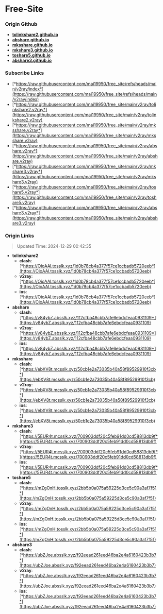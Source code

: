 # Free-Site

### Origin Github

- [**tolinkshare2.github.io**](https://github.com/tolinkshare2/tolinkshare2.github.io)
- [**abshare.github.io**](https://github.com/abshare/abshare.github.io)
- [**mksshare.github.io**](https://github.com/mksshare/mksshare.github.io)
- [**mkshare3.github.io**](https://github.com/mkshare3/mkshare3.github.io)
- [**toshare5.github.io**](https://github.com/toshare5/toshare5.github.io)
- [**abshare3.github.io**](https://github.com/abshare3/abshare3.github.io)

### Subscribe Links

- [*https://raw.githubusercontent.com/mai19950/free_site/refs/heads/main/v2ray/index*](https://raw.githubusercontent.com/mai19950/free_site/refs/heads/main/v2ray/index)
- [*https://raw.githubusercontent.com/mai19950/free_site/main/v2ray/tolinkshare2.v2ray*](https://raw.githubusercontent.com/mai19950/free_site/main/v2ray/tolinkshare2.v2ray)
- [*https://raw.githubusercontent.com/mai19950/free_site/main/v2ray/mksshare.v2ray*](https://raw.githubusercontent.com/mai19950/free_site/main/v2ray/mksshare.v2ray)
- [*https://raw.githubusercontent.com/mai19950/free_site/main/v2ray/abshare.v2ray*](https://raw.githubusercontent.com/mai19950/free_site/main/v2ray/abshare.v2ray)
- [*https://raw.githubusercontent.com/mai19950/free_site/main/v2ray/mkshare3.v2ray*](https://raw.githubusercontent.com/mai19950/free_site/main/v2ray/mkshare3.v2ray)
- [*https://raw.githubusercontent.com/mai19950/free_site/main/v2ray/toshare5.v2ray*](https://raw.githubusercontent.com/mai19950/free_site/main/v2ray/toshare5.v2ray)
- [*https://raw.githubusercontent.com/mai19950/free_site/main/v2ray/abshare3.v2ray*](https://raw.githubusercontent.com/mai19950/free_site/main/v2ray/abshare3.v2ray)

### Origin Links

> Updated Time: 2024-12-29 00:42:35

- **tolinkshare2**
  - **clash**: [*https://OioAAl.tosslk.xyz/1d0b78cb4a377f57ce1ccbadb5720eeb*](https://OioAAl.tosslk.xyz/1d0b78cb4a377f57ce1ccbadb5720eeb)
  - **v2ray**: [*https://OioAAl.tosslk.xyz/1d0b78cb4a377f57ce1ccbadb5720eeb*](https://OioAAl.tosslk.xyz/1d0b78cb4a377f57ce1ccbadb5720eeb)
  - **ios**: [*https://OioAAl.tosslk.xyz/1d0b78cb4a377f57ce1ccbadb5720eeb*](https://OioAAl.tosslk.xyz/1d0b78cb4a377f57ce1ccbadb5720eeb)
- **abshare**
  - **clash**: [*https://v84ybZ.absslk.xyz/112cfba48cbb7afe6ebdcfeaa0931109*](https://v84ybZ.absslk.xyz/112cfba48cbb7afe6ebdcfeaa0931109)
  - **v2ray**: [*https://v84ybZ.absslk.xyz/112cfba48cbb7afe6ebdcfeaa0931109*](https://v84ybZ.absslk.xyz/112cfba48cbb7afe6ebdcfeaa0931109)
  - **ios**: [*https://v84ybZ.absslk.xyz/112cfba48cbb7afe6ebdcfeaa0931109*](https://v84ybZ.absslk.xyz/112cfba48cbb7afe6ebdcfeaa0931109)
- **mksshare**
  - **clash**: [*https://ebXV8t.mcsslk.xyz/50cb1e2a73035b40a58f89529910f3cb*](https://ebXV8t.mcsslk.xyz/50cb1e2a73035b40a58f89529910f3cb)
  - **v2ray**: [*https://ebXV8t.mcsslk.xyz/50cb1e2a73035b40a58f89529910f3cb*](https://ebXV8t.mcsslk.xyz/50cb1e2a73035b40a58f89529910f3cb)
  - **ios**: [*https://ebXV8t.mcsslk.xyz/50cb1e2a73035b40a58f89529910f3cb*](https://ebXV8t.mcsslk.xyz/50cb1e2a73035b40a58f89529910f3cb)
- **mkshare3**
  - **clash**: [*https://5EUR4t.mcsslk.xyz/700903ddf20c5feb91dd0cd58813db9f*](https://5EUR4t.mcsslk.xyz/700903ddf20c5feb91dd0cd58813db9f)
  - **v2ray**: [*https://5EUR4t.mcsslk.xyz/700903ddf20c5feb91dd0cd58813db9f*](https://5EUR4t.mcsslk.xyz/700903ddf20c5feb91dd0cd58813db9f)
  - **ios**: [*https://5EUR4t.mcsslk.xyz/700903ddf20c5feb91dd0cd58813db9f*](https://5EUR4t.mcsslk.xyz/700903ddf20c5feb91dd0cd58813db9f)
- **toshare5**
  - **clash**: [*https://mZgOnH.tosslk.xyz/2bb5b0a075a59225d3ce5c90a3af7f51*](https://mZgOnH.tosslk.xyz/2bb5b0a075a59225d3ce5c90a3af7f51)
  - **v2ray**: [*https://mZgOnH.tosslk.xyz/2bb5b0a075a59225d3ce5c90a3af7f51*](https://mZgOnH.tosslk.xyz/2bb5b0a075a59225d3ce5c90a3af7f51)
  - **ios**: [*https://mZgOnH.tosslk.xyz/2bb5b0a075a59225d3ce5c90a3af7f51*](https://mZgOnH.tosslk.xyz/2bb5b0a075a59225d3ce5c90a3af7f51)
- **abshare3**
  - **clash**: [*https://ubZJoe.absslk.xyz/f92eead261eed46ba2e4a6160423b3b7*](https://ubZJoe.absslk.xyz/f92eead261eed46ba2e4a6160423b3b7)
  - **v2ray**: [*https://ubZJoe.absslk.xyz/f92eead261eed46ba2e4a6160423b3b7*](https://ubZJoe.absslk.xyz/f92eead261eed46ba2e4a6160423b3b7)
  - **ios**: [*https://ubZJoe.absslk.xyz/f92eead261eed46ba2e4a6160423b3b7*](https://ubZJoe.absslk.xyz/f92eead261eed46ba2e4a6160423b3b7)

